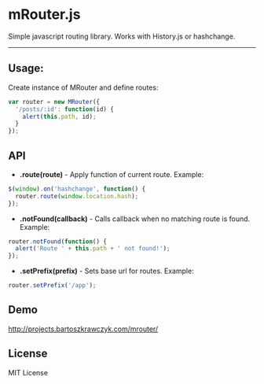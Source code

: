mRouter.js 
===================
Simple javascript routing library. Works with History.js or hashchange.

----
## Usage:
Create instance of MRouter and define routes:

```js
var router = new MRouter({
  '/posts/:id': function(id) {
    alert(this.path, id);
  }
});
```
## API
+ **.route(route)** - Apply function of current route. Example:
```js
$(window).on('hashchange', function() {
  router.route(window.location.hash);
});
```

+ **.notFound(callback)** - Calls callback when no matching route is found. Example:
```js
router.notFound(function() {
  alert('Route ' + this.path + ' not found!');
});
```

+ **.setPrefix(prefix)** - Sets base url for routes. Example:
```js
router.setPrefix('/app');
```

## Demo

http://projects.bartoszkrawczyk.com/mrouter/

## License

MIT License